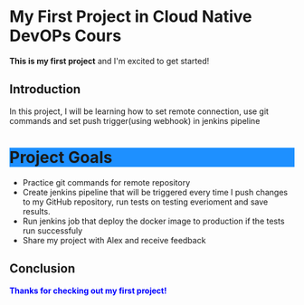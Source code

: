 

# My First Project in Cloud Native DevOPs Cours

**This is my first project** and I'm excited to get started!

## Introduction

In this project, I will be learning how to set remote connection, use git commands and set push trigger(using webhook) in jenkins pipeline

<h1 style="background-color:DodgerBlue;">Project Goals</h1>
 
- Practice  git commands for remote repository
- Create jenkins pipeline that will be triggered every time I push changes to my GitHub repository, run tests on testing everioment and save results.
- Run jenkins job that deploy the docker image to production if the tests run successfuly
- Share my project with Alex and receive feedback

## Conclusion


<span style="color:blue;font-weight:bold;">Thanks for checking out my first project!</span>

